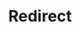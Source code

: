 ﻿---
layout: src/layouts/Redirect.astro
title: Redirect
redirect: https://yamldoc.liuyan.wang/docs/octopus-rest-api/examples/certificates/replace-certificate
pubDate:  2023-01-01
navSearch: false
navSitemap: false
navMenu: false
---
